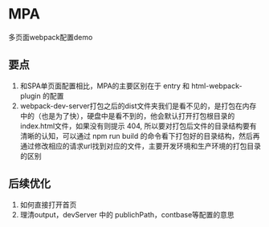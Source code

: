 # MPA
多页面webpack配置demo

## 要点
1. 和SPA单页面配置相比，MPA的主要区别在于 entry 和 html-webpack-plugin 的配置
2.   webpack-dev-server打包之后的dist文件夹我们是看不见的，是打包在内存中的（也是为了快），硬盘中是看不到的，他会默认打开打包根目录的index.html文件，如果没有则提示 404, 所以要对打包后文件的目录结构要有清晰的认知，可以通过 npm run build 的命令看下打包好的目录结构，然后再通过修改相应的请求url找到对应的文件，主要开发环境和生产环境的打包目录的区别

## 后续优化
1. 如何直接打开首页
2. 理清output，devServer 中的 publichPath，contbase等配置的意思
